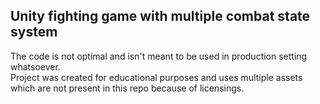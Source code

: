 ## Unity fighting game with multiple combat state system

The code is not optimal and isn't meant to be used in production setting whatsoever.  
Project was created for educational purposes and uses multiple assets which are not present in this repo because of licensings.